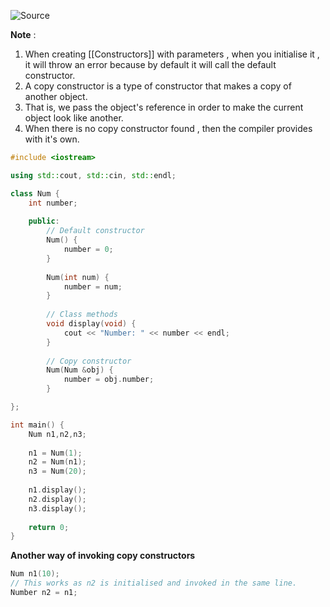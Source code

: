 ![Source](https://youtu.be/jhZjyaNO4Wo?list=PLu0W_9lII9agpFUAlPFe_VNSlXW5uE0YL)

**Note** :
1. When creating [[Constructors]] with parameters , when you initialise it , it will throw an error because by default it will call the default constructor.
2. A copy constructor is a type of constructor that makes a copy of another object.
3. That is, we pass the object's reference in order to make the current object look like another.
4. When there is no copy constructor found , then the compiler provides with it's own.

```cpp
#include <iostream>

using std::cout, std::cin, std::endl;

class Num {
	int number;
	
	public:
		// Default constructor
		Num() {
			number = 0;
		}
		
		Num(int num) {
			number = num;
		}
		
		// Class methods
		void display(void) {
			cout << "Number: " << number << endl;
		}
		
		// Copy constructor
		Num(Num &obj) {
			number = obj.number;
		}

};

int main() {
	Num n1,n2,n3;
	
	n1 = Num(1);
	n2 = Num(n1);
	n3 = Num(20);
	
	n1.display();
	n2.display();
	n3.display();
	
	return 0;
}
```

**Another way of invoking copy constructors**
```cpp
Num n1(10);
// This works as n2 is initialised and invoked in the same line.
Number n2 = n1;
```
